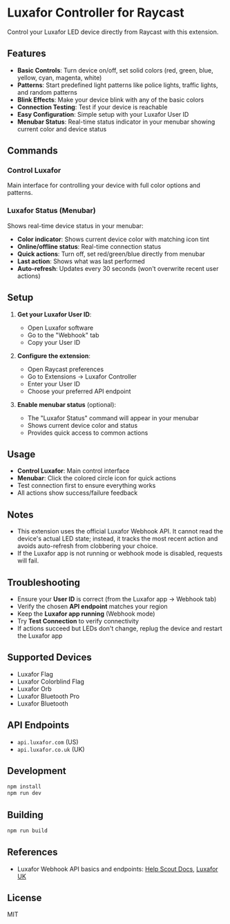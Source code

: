 # Luxafor Controller for Raycast

Control your Luxafor LED device directly from Raycast with this extension.

## Features

- **Basic Controls**: Turn device on/off, set solid colors (red, green, blue, yellow, cyan, magenta, white)
- **Patterns**: Start predefined light patterns like police lights, traffic lights, and random patterns
- **Blink Effects**: Make your device blink with any of the basic colors
- **Connection Testing**: Test if your device is reachable
- **Easy Configuration**: Simple setup with your Luxafor User ID
- **Menubar Status**: Real-time status indicator in your menubar showing current color and device status

## Commands

### Control Luxafor
Main interface for controlling your device with full color options and patterns.

### Luxafor Status (Menubar)
Shows real-time device status in your menubar:
- **Color indicator**: Shows current device color with matching icon tint
- **Online/offline status**: Real-time connection status
- **Quick actions**: Turn off, set red/green/blue directly from menubar
- **Last action**: Shows what was last performed
- **Auto-refresh**: Updates every 30 seconds (won't overwrite recent user actions)

## Setup

1. **Get your Luxafor User ID**:
   - Open Luxafor software
   - Go to the "Webhook" tab
   - Copy your User ID

2. **Configure the extension**:
   - Open Raycast preferences
   - Go to Extensions → Luxafor Controller
   - Enter your User ID
   - Choose your preferred API endpoint

3. **Enable menubar status** (optional):
   - The "Luxafor Status" command will appear in your menubar
   - Shows current device color and status
   - Provides quick access to common actions

## Usage

- **Control Luxafor**: Main control interface
- **Menubar**: Click the colored circle icon for quick actions
- Test connection first to ensure everything works
- All actions show success/failure feedback

## Notes

- This extension uses the official Luxafor Webhook API. It cannot read the device's actual LED state; instead, it tracks the most recent action and avoids auto-refresh from clobbering your choice.
- If the Luxafor app is not running or webhook mode is disabled, requests will fail.

## Troubleshooting

- Ensure your **User ID** is correct (from the Luxafor app → Webhook tab)
- Verify the chosen **API endpoint** matches your region
- Keep the **Luxafor app running** (Webhook mode)
- Try **Test Connection** to verify connectivity
- If actions succeed but LEDs don't change, replug the device and restart the Luxafor app

## Supported Devices

- Luxafor Flag
- Luxafor Colorblind Flag  
- Luxafor Orb
- Luxafor Bluetooth Pro
- Luxafor Bluetooth

## API Endpoints

- `api.luxafor.com` (US)
- `api.luxafor.co.uk` (UK)

## Development

```bash
npm install
npm run dev
```

## Building

```bash
npm run build
```

## References

- Luxafor Webhook API basics and endpoints: [Help Scout Docs](https://luxafor.helpscoutdocs.com/article/25-webhook-api-basics-and-guidelines), [Luxafor UK](https://luxafor.co.uk/webhook-api/)

## License

MIT